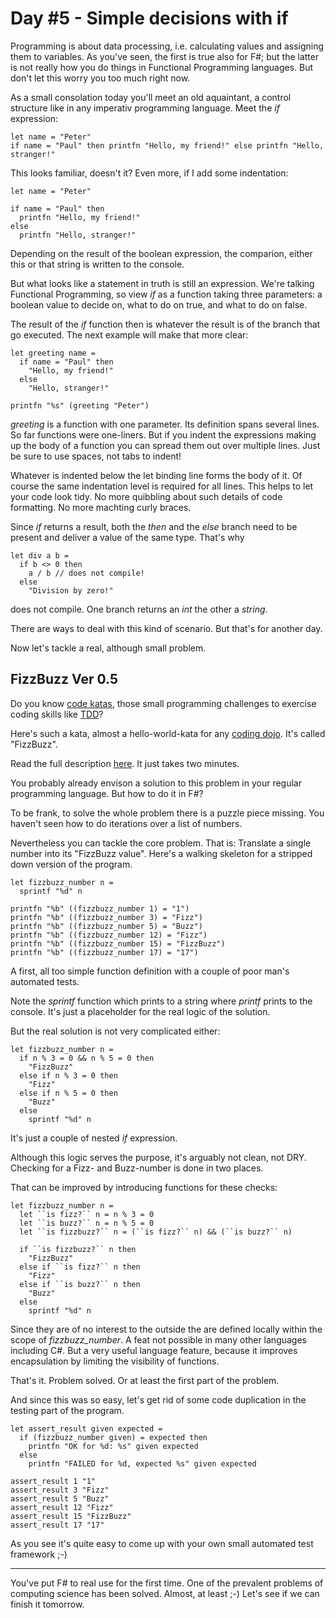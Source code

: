 # Day #5 - Simple decisions with if
Programming is about data processing, i.e. calculating values and assigning them to variables. As you've seen, the first is true also for F#; but the latter is not really how you do things in Functional Programming languages. But don't let this worry you too much right now.

As a small consolation today you'll meet an old aquaintant, a control structure like in any imperativ programming language. Meet the _if_ expression:

```
let name = "Peter"
if name = "Paul" then printfn "Hello, my friend!" else printfn "Hello, stranger!"
```

This looks familiar, doesn't it? Even more, if I add some indentation:

```
let name = "Peter"

if name = "Paul" then 
  printfn "Hello, my friend!"
else 
  printfn "Hello, stranger!"
```

Depending on the result of the boolean expression, the comparion, either this or that string is written to the console.

But what looks like a statement in truth is still an expression. We're talking Functional Programming, so view _if_ as a function taking three parameters: a boolean value to decide on, what to do on true, and what to do on false.

The result of the _if_ function then is whatever the result is of the branch that go executed. The next example will make that more clear:

```
let greeting name =
  if name = "Paul" then 
    "Hello, my friend!"
  else 
    "Hello, stranger!"
    
printfn "%s" (greeting "Peter")
```

_greeting_ is a function with one parameter. Its definition spans several lines. So far functions were one-liners. But if you indent the expressions making up the body of a function you can spread them out over multiple lines. Just be sure to use spaces, not tabs to indent!

Whatever is indented below the let binding line forms the body of it. Of course the same indentation level is required for all lines. This helps to let your code look tidy. No more quibbling about such details of code formatting. No more machting curly braces.

Since _if_ returns a result, both the _then_ and the _else_ branch need to be present and deliver a value of the same type. That's why

```
let div a b =
  if b <> 0 then
    a / b // does not compile!
  else
    "Division by zero!"
```

does not compile. One branch returns an _int_ the other a _string_.

There are ways to deal with this kind of scenario. But that's for another day.

Now let's tackle a real, although small problem.

## FizzBuzz Ver 0.5
Do you know [code katas](http://en.wikipedia.org/wiki/Kata_(programming)), those small programming challenges to exercise coding skills like [TDD](http://en.wikipedia.org/wiki/Test-driven_development)?

Here's such a kata, almost a hello-world-kata for any [coding dojo](http://codingdojo.org). It's called "FizzBuzz".

Read the full description [here](https://app.box.com/s/kvrd51oykrob44xv2t379k98ay9ai568). It just takes two minutes.

You probably already envison a solution to this problem in your regular programming language. But how to do it in F#?

To be frank, to solve the whole problem there is a puzzle piece missing. You haven't seen how to do iterations over a list of numbers.

Nevertheless you can tackle the core problem. That is: Translate a single number into its "FizzBuzz value". Here's a walking skeleton for a stripped down version of the program.

```
let fizzbuzz_number n =
  sprintf "%d" n
  
printfn "%b" ((fizzbuzz_number 1) = "1")
printfn "%b" ((fizzbuzz_number 3) = "Fizz")
printfn "%b" ((fizzbuzz_number 5) = "Buzz")
printfn "%b" ((fizzbuzz_number 12) = "Fizz")
printfn "%b" ((fizzbuzz_number 15) = "FizzBuzz")
printfn "%b" ((fizzbuzz_number 17) = "17")
```

A first, all too simple function definition with a couple of poor man's automated tests.

Note the _sprintf_ function which prints to a string where _printf_ prints to the console. It's just a placeholder for the real logic of the solution.

But the real solution is not very complicated either:

```
let fizzbuzz_number n =
  if n % 3 = 0 && n % 5 = 0 then
    "FizzBuzz"
  else if n % 3 = 0 then
    "Fizz"
  else if n % 5 = 0 then
    "Buzz"
  else
    sprintf "%d" n
```

It's just a couple of nested _if_ expression.

Although this logic serves the purpose, it's arguably not clean, not DRY. Checking for a Fizz- and Buzz-number is done in two places.

That can be improved by introducing functions for these checks:

```
let fizzbuzz_number n =
  let ``is fizz?`` n = n % 3 = 0
  let ``is buzz?`` n = n % 5 = 0
  let ``is fizzbuzz?`` n = (``is fizz?`` n) && (``is buzz?`` n)
  
  if ``is fizzbuzz?`` n then
    "FizzBuzz"
  else if ``is fizz?`` n then
    "Fizz"
  else if ``is buzz?`` n then
    "Buzz"
  else
    sprintf "%d" n
```

Since they are of no interest to the outside the are defined locally within the scope of _fizzbuzz_number_. A feat not possible in many other languages including C#. But a very useful language feature, because it improves encapsulation by limiting the visibility of functions.

That's it. Problem solved. Or at least the first part of the problem.

And since this was so easy, let's get rid of some code duplication in the testing part of the program.

```
let assert_result given expected =
  if (fizzbuzz_number given) = expected then
    printfn "OK for %d: %s" given expected
  else
    printfn "FAILED for %d, expected %s" given expected
  
assert_result 1 "1"
assert_result 3 "Fizz"
assert_result 5 "Buzz"
assert_result 12 "Fizz"
assert_result 15 "FizzBuzz"
assert_result 17 "17"
```

As you see it's quite easy to come up with your own small automated test framework ;-)

***

You've put F# to real use for the first time. One of the prevalent problems of computing science has been solved. Almost, at least ;-) Let's see if we can finish it tomorrow.